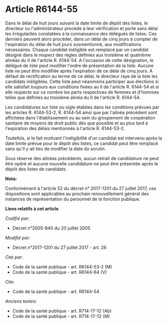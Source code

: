 # Article R6144-55

Dans le délai de huit jours suivant la date limite de dépôt des listes, le directeur ou l'administrateur procède à leur
vérification et porte sans délai les irrégularités constatées à la connaissance des délégués de listes. Ces derniers peuvent
alors procéder, dans un délai de cinq jours à compter de l'expiration du délai de huit jours susmentionné, aux modifications
nécessaires. Chaque candidat inéligible est remplacé par un candidat désigné dans le respect des règles définies aux
troisième et quatrième alinéas du II de l'article R. 6144-54. A l'occasion de cette désignation, le délégué de liste peut
modifier l'ordre de présentation de la liste. Aucune liste ne peut être modifiée après l'expiration de ce délai de cinq
jours. A défaut de rectification au terme de ce délai, le directeur raye de la liste les candidats inéligibles. Cette liste
peut néanmoins participer aux élections si elle satisfait toujours aux conditions fixées au II de l'article R. 6144-54 et si
elle respecte sur ce nombre les parts respectives de femmes et d'hommes telles que définies au troisième alinéa du II de
l'article R. 6144-54.

Les candidatures sur liste ou sigle établies dans les conditions prévues par les articles R. 6144-53-2, R. 6144-54 ainsi que
par l'alinéa précédent sont affichées dans l'établissement ou au sein du groupement de coopération sanitaire de moyens de
droit public dès que possible et au plus tard à l'expiration des délais mentionnés à l'article R. 6144-53-2.

Toutefois, si le fait motivant l'inéligibilité d'un candidat est intervenu après la date limite prévue pour le dépôt des
listes, ce candidat peut être remplacé sans qu'il y ait lieu de modifier la date du scrutin.

Sous réserve des alinéas précédents, aucun retrait de candidature ne peut être opéré et aucune nouvelle candidature ne peut
être présentée après le dépôt des listes de candidats.

**Nota:**

Conformément à l'article 52 du décret n° 2017-1201 du 27 juillet 2017, ces dispositions sont applicables au prochain
renouvellement général des instances de représentation du personnel de la fonction publique.

**Liens relatifs à cet article**

_Codifié par_:

  - Décret n°2005-840 du 20 juillet 2005

_Modifié par_:

  - Décret n°2017-1201 du 27 juillet 2017 - art. 26

_Cité par_:

  - Code de la santé publique - art. R6144-53-2 (M)
  - Code de la santé publique - art. R6144-64 (V)

_Cite_:

  - Code de la santé publique - art. R6144-54

_Anciens textes_:

  - Code de la santé publique - art. R714-17-12 (Ab)
  - Code de la santé publique - art. R714-17-12 (M)
